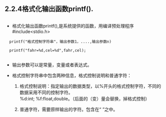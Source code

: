 
## 2.2.4格式化输出函数printf().


##
* 格式化输出函数printf(),是系统提供的函数，用编译预处理程序#include<stdio.h>

```
  printf("格式控制字符串"，输出参数1，....,输出参数n)
  
  printf("fahr=%d,cel=%d",fahr,cel);
  
```
 * 输出参数可以是常量，变量或者表达式。



* 格式控制字符串中包含两种信息，格式控制说明和普通字符：<br>
  
  1. 格式控制说明：指定输出的数据类型，以%开头的格式控制字符，不同的数据采用不同的控制字符。<br>
     %d:int; %f:float,double。（后面的（变）量会替换，掉格式控制）
  
  2. 普通字符，需要原样输出的字符。包含在“ ”之中。
  
